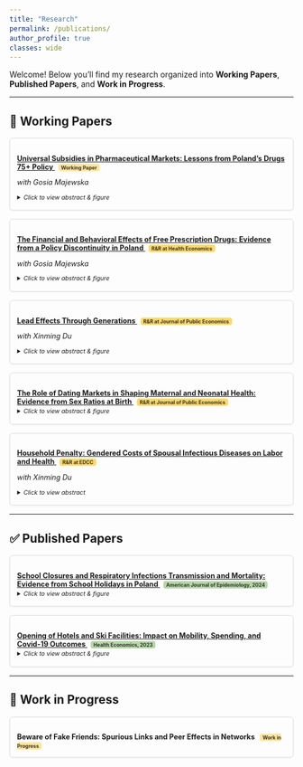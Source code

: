 ```yaml
---
title: "Research"
permalink: /publications/
author_profile: true
classes: wide
---
```


<style>
.paper-card {
  border: 1px solid #ddd;
  border-radius: 6px;
  padding: 0.8em 1em;
  margin-bottom: 1.2em;
  box-shadow: 0 1px 3px rgba(0,0,0,0.06);
  font-size: 0.9em;
}
.paper-card h3 {
  font-size: 1em;
  margin-bottom: 0.2em;
}
.badge {
  font-size: 0.7em;
  padding: 1px 5px;
  border-radius: 4px;
  margin-left: 6px;
  color: #333;
}
.badge-wip { background: #ffe599; }
.badge-pub { background: #b6d7a8; }
.badge-rr  { background: #ffd966; }
details summary {
  cursor: pointer;
  font-size: 0.85em;
  margin-top: 0.3em;
  margin-bottom: 0.5em;
}
.paper-flex {
  display: flex;
  gap: 1em;
  align-items: flex-start;
  margin-top: 0.8em;
}
.abstract {
  flex: 2;
  font-size: 0.85em;
  text-align: justify;
  line-height: 1.4;
}
.paper-image {
  flex: 1;
}
.paper-image img {
  max-width: 340px;
  border-radius: 4px;
  box-shadow: 0 1px 3px rgba(0,0,0,0.1);
}
</style>

Welcome! Below you’ll find my research organized into **Working Papers**, **Published Papers**, and **Work in Progress**.  

---

## 📄 Working Papers

<div class="paper-card">
  <h3>
    <a href="https://krzysztofzaremba.github.io/files/Majewska_Zaremba.pdf" target="_blank">
      Universal Subsidies in Pharmaceutical Markets: Lessons from Poland’s Drugs 75+ Policy
    </a>
    <span class="badge badge-wip">Working Paper</span>
  </h3>
  <p><em>with Gosia Majewska</em></p>
  <details>
    <summary><em>Click to view abstract & figure</em></summary>
    <div class="paper-flex">
      <div class="abstract">
        Widely used public policies fully subsidizing essential goods and services aim to improve access, but removing price signals may also produce distortions. We investigate this problem by leveraging Poland’s Free Drugs for Seniors program, which provides free prescription medications to individuals above an age threshold, as a natural experiment. Using event studies, detailed administrative and survey data, we draw two main conclusions. First, the program improved access: medication consumption increased, particularly for higher-cost products, to some extent displacing cheaper alternatives. Second, the shift in consumption patterns increased public payer costs per dose of treatment. These findings highlight the challenges of subsidy programs that eliminate price signals, as they can alter demand in ways that improve access but undermine cost-effectiveness.
      </div>
      <div class="paper-image">
        <img src="../images/raw_avg_price_trt.png">
      </div>
    </div>
  </details>
</div>

<div class="paper-card">
  <h3>
    <a href="https://krzysztofzaremba.github.io/files/budgets.pdf" target="_blank">
      The Financial and Behavioral Effects of Free Prescription Drugs: Evidence from a Policy Discontinuity in Poland
    </a>
    <span class="badge badge-rr">R&R at Health Economics</span>
  </h3>
  <p><em>with Gosia Majewska</em></p>
  <details>
    <summary><em>Click to view abstract & figure</em></summary>
    <div class="paper-flex">
      <div class="abstract">
        We provide causal evidence on the financial consequences and moral hazard effects of a universal prescription drug subsidy for seniors—a policy widely implemented in many countries. Our analysis leverages Poland’s introduction of such a subsidy, which fully eliminated out-of-pocket costs for selected medications at age 75. Exploiting the sharp age eligibility threshold and policy timing, we apply a difference-in-discontinuities design to detailed household expenditure data. We find substantial reductions in medication spending and a 62% decrease in catastrophic drug expenditures, indicative of a strong insurance effect. However, these financial gains disproportionately accrued to wealthier households, raising distributional concerns. We also document increased household spending on alcohol and cigarettes, consistent with ex ante moral hazard. These findings demonstrate that while universal drug subsidies effectively reduce financial risk among older adults, they may also induce unintended behavioral responses and amplify existing inequities.
      </div>
      <div class="paper-image">
        <img src="../images/Post_policy_exp.png">
      </div>
    </div>
  </details>
</div>

<div class="paper-card">
  <h3>
    <a href="https://papers.ssrn.com/sol3/papers.cfm?abstract_id=5214598" target="_blank">
      Lead Effects Through Generations
    </a>
    <span class="badge badge-rr">R&R at Journal of Public Economics</span>
  </h3>
  <p><em>with Xinming Du</em></p>
  <details>
    <summary><em>Click to view abstract & figure</em></summary>
    <div class="paper-flex">
      <div class="abstract">
        While economic and health dynamics across generations have been well studied, the role of environmental factors in driving intergenerational persistence remains underexplored. This paper examines the first- and second-generation effects of leadborne pollution on health and fertility outcomes. We exploit the phase-out of leaded gasoline in Mexico in the 1990s, which led to a sharp decline in air lead pollution. Using a shift-share design to identify variation in prenatal lead exposure, we find that a full reduction in lead exposure results in a 1.97 per thousand reduction in fetal deaths, a 0.53 per thousand increase in birth rates, and a 3.33 per thousand decrease in infant mortality. Female children exposed to higher in-utero lead levels are more likely to give birth earlier and less likely to migrate. In the second generation, the effects of in utero exposure vary by local socioeconomic conditions: in better-off municipalities, long-term effects are null, whereas in marginalized municipalities, children of exposed mothers experience significantly lower birth weights and elevated rates of preterm birth. These findings highlight how structural disadvantage mediates the intergenerational transmission of environmental shocks.
      </div>
      <div class="paper-image">
        <img src="../images/Mexico_City_Lead.png">
      </div>
    </div>
  </details>
</div>

<div class="paper-card">
  <h3>
    <a href="https://papers.ssrn.com/sol3/papers.cfm?abstract_id=5218496" target="_blank">
      The Role of Dating Markets in Shaping Maternal and Neonatal Health: Evidence from Sex Ratios at Birth
    </a>
    <span class="badge badge-rr">R&R at Journal of Public Economics</span>
  </h3>
  <details>
    <summary><em>Click to view abstract & figure</em></summary>
    <div class="paper-flex">
      <div class="abstract">
        This paper provides the first causal evidence on how the strength of women’s position in the dating market influences maternal and neonatal health outcomes. I proxy the strength of women’s position by the availability of adult male partners. I introduce a novel instrument based on randomness in sex at birth to address the endogeneity of this variable. A stronger female position in the dating market leads to a reduction in out-of-wedlock births, lowers rates of chlamydia and hypertension in mothers, and decreases the incidence of low APGAR scores in newborns. Connecting this to racial health disparities, Black women’s limited partner prospects contribute to 5–10% of the racial health gap. Eliminating racial disparities in incarceration would prevent 200–700 adverse outcomes annually among Black mothers.
      </div>
      <div class="paper-image">
        <img src="../images/Prop_vis_ols_mother.png">
      </div>
    </div>
  </details>
</div>

<div class="paper-card">
  <h3>
    <a href="https://krzysztofzaremba.github.io/files/Household_penalty_Chicago.pdf" target="_blank">
      Household Penalty: Gendered Costs of Spousal Infectious Diseases on Labor and Health
    </a>
    <span class="badge badge-rr">R&R at EDCC</span>
  </h3>
  <p><em>with Xinming Du</em></p>
  <details>
    <summary><em>Click to view abstract</em></summary>
    <div class="paper-flex">
      <div class="abstract">
        This paper examines the gendered impact of spousal health shocks on labor and health outcomes. Using Mexican labor surveys and a difference-in-differences approach, we find women’s labor supply decreases by 15% after a partner’s health shock, compared to a 10% reduction for men. A significant part of this is driven by women’s higher probability of household infection. Analysis of U.S. insurance claims shows a partner’s infection increases infection risk by 1.2 percentage points for men and 2.2 for women. Household specialization underpins these effects: as women’s income share rises, their penalty decreases while men’s increases.
      </div>
      <div class="paper-image"></div>
    </div>
  </details>
</div>

---

## ✅ Published Papers

<div class="paper-card">
  <h3>
    <a href="https://krzysztofzaremba.github.io/files/KZ_Flu.pdf" target="_blank">
      School Closures and Respiratory Infections Transmission and Mortality: Evidence from School Holidays in Poland
    </a>
    <span class="badge badge-pub">American Journal of Epidemiology, 2024</span>
  </h3>
  <details>
    <summary><em>Click to view abstract & figure</em></summary>
    <div class="paper-flex">
      <div class="abstract">
        This study examines the impact of temporary school closures on influenza transmission and respiratory mortality, leveraging a natural experiment from winter break timings in Polish schools. Analyzing 12 years of ILI (Influenza-Like Illness) data and two decades of respiratory death records, findings indicate significant reductions in ILI incidence post-closures: 75% among school-aged children, 55% in adults, 52% in pre-school children, and 41% in the elderly. Notably, a 7% decrease in respiratory mortality was observed among the elderly, highlighting school closures as an effective public health intervention for reducing influenza spread and mortality among high-risk groups.
      </div>
      <div class="paper-image">
        <img src="../images/Infections_by_ferie_week_school_kids_first_vs_last.png">
      </div>
    </div>
  </details>
</div>

<div class="paper-card">
  <h3>
    <a href="https://krzysztofzaremba.github.io/files/Hotels_Opening_KZ.pdf" target="_blank">
      Opening of Hotels and Ski Facilities: Impact on Mobility, Spending, and Covid-19 Outcomes
    </a>
    <span class="badge badge-pub">Health Economics, 2023</span>
  </h3>
  <details>
    <summary><em>Click to view abstract & figure</em></summary>
    <div class="paper-flex">
      <div class="abstract">
        This paper investigates how reopening hotels and ski facilities in Poland impacted tourism spending, mobility, and COVID-19 outcomes. We used administrative data from a government program that subsidizes travel to show that the policy increased the consumption of tourism services in ski resorts. By leveraging geolocation data from Facebook, we showed that ski resorts experienced a significant influx of tourists, increasing the number of local users by up to 50%. Furthermore, we confirmed an increase in the probability of meetings between pairs of users from distanced locations and users from tourist and non-tourist areas. As the policy impacted travel and gatherings, we then analyzed its effect on the diffusion of COVID-19. We found that counties with ski facilities experienced more infections after the reopening. Moreover, counties strongly connected to the ski resorts during the reopening had more subsequent cases than weakly connected counties. Cost-benefit analysis shows that costs stemming from additional hospitalizations and deaths vastly outweighed the economic benefits of reopening, even in the ski resorts.
      </div>
      <div class="paper-image">
        <img src="../images/Ski_hotels_population.png">
      </div>
    </div>
  </details>
</div>

---

## 🔧 Work in Progress

<div class="paper-card">
  <h3>
    Beware of Fake Friends: Spurious Links and Peer Effects in Networks
    <span class="badge badge-wip">Work in Progress</span>
  </h3>
</div>

